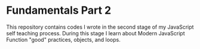 # Fundamentals Part 2

This repository contains codes I wrote in the second stage of my JavaScript self teaching process. During this stage I learn about Modern JavaScript Function "good" 
practices, objects, and loops. 
